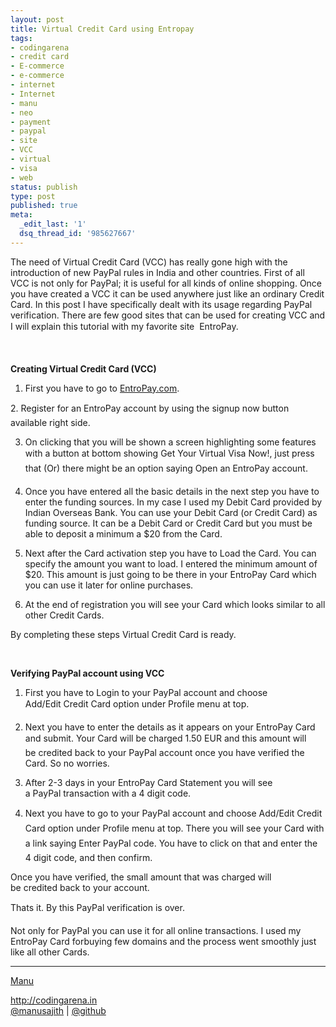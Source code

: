```yaml
---
layout: post
title: Virtual Credit Card using Entropay
tags:
- codingarena
- credit card
- E-commerce
- e-commerce
- internet
- Internet
- manu
- neo
- payment
- paypal
- site
- VCC
- virtual
- visa
- web
status: publish
type: post
published: true
meta:
  _edit_last: '1'
  dsq_thread_id: '985627667'
---
```

The need of Virtual Credit Card (VCC) has really gone high with the introduction of new PayPal rules in India and other countries. First of all VCC is not only for PayPal; it is useful for all kinds of online shopping. Once you have created a VCC it can be used anywhere just like an ordinary Credit Card. In this post I have specifically dealt with its usage regarding PayPal verification. There are few good sites that can be used for creating VCC and I will explain this tutorial with my favorite site  EntroPay.

&nbsp;

<strong>Creating Virtual Credit Card (VCC)</strong>

1. First you have to go to <a href="http://www.entropay.com/" target="_blank">EntroPay.com</a>.

2. Register for an EntroPay account by using the signup now button available right side.

3. On clicking that you will be shown a screen highlighting some features with a button at bottom showing Get Your Virtual Visa Now!, just press that (Or) there might be an option saying Open an EntroPay account.

4. Once you have entered all the basic details in the next step you have to enter the funding sources. In my case I used my Debit Card provided by Indian Overseas Bank. You can use your Debit Card (or Credit Card) as funding source. It can be a Debit Card or Credit Card but you must be able to deposit a minimum a $20 from the Card.

5. Next after the Card activation step you have to Load the Card. You can specify the amount you want to load. I entered the minimum amount of $20. This amount is just going to be there in your EntroPay Card which you can use it later for online purchases.

6. At the end of registration you will see your Card which looks similar to all other Credit Cards.

By completing these steps Virtual Credit Card is ready.

&nbsp;

<strong>Verifying PayPal account using VCC</strong>

1. First you have to Login to your PayPal account and choose Add/Edit Credit Card option under Profile menu at top.

2. Next you have to enter the details as it appears on your EntroPay Card and submit. Your Card will be charged 1.50 EUR and this amount will be credited back to your PayPal account once you have verified the Card. So no worries.

3. After 2-3 days in your EntroPay Card Statement you will see a PayPal transaction with a 4 digit code.

4. Next you have to go to your PayPal account and choose Add/Edit Credit Card option under Profile menu at top. There you will see your Card with a link saying Enter PayPal code. You have to click on that and enter the 4 digit code, and then confirm.

Once you have verified, the small amount that was charged will be credited back to your account.

Thats it. By this PayPal verification is over.

Not only for PayPal you can use it for all online transactions. I used my EntroPay Card forbuying few domains and the process went smoothly just like all other Cards.

---

<a title="Neo" href="http://facebook.com/manusajith" target="_blank">Manu</a>

<a title="Codingarena" href="http://codingarena.in" target="_blank">http://codingarena.in</a>
<br>
<a href="http://twitter.com/manusajith" title="Twitter">@manusajith</a> | <a href="http://github.com/manusajith" title="Github">@github</a>


